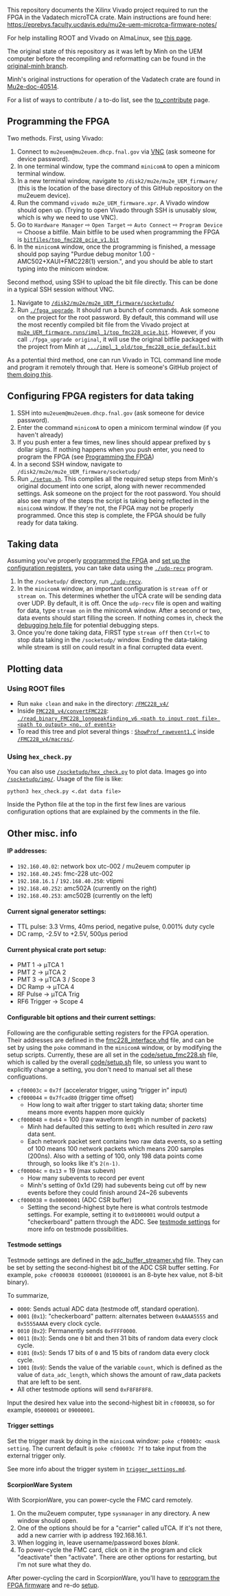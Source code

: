 This repository documents the Xilinx Vivado project required to run the FPGA in the Vadatech microTCA crate. Main instructions are found here: https://eprebys.faculty.ucdavis.edu/mu2e-uem-microtca-firmware-notes/

For help installing ROOT and Vivado on AlmaLinux, see [this page](documentation_texts/software_installation_tips.md).

The original state of this repository as it was left by Minh on the UEM computer before the recompiling and reformatting can be found in the [original-minh branch](https://github.com/prebys/mu2e_UEM_firmware/tree/original-minh). 

Minh's original instructions for operation of the Vadatech crate are found in [Mu2e-doc-40514](https://mu2e-docdb.fnal.gov/cgi-bin/sso/ShowDocument?docid=40514).

For a list of ways to contribute / a to-do list, see the [to_contribute](documentation_texts/to_contribute.md) page.


## Programming the FPGA
Two methods. First, using Vivado:
1. Connect to `mu2euem@mu2euem.dhcp.fnal.gov` via [VNC](documentation_texts/vnc_instructions.md) (ask someone for device password).
2. In one terminal window, type the command `minicomA` to open a minicom terminal window.
3. In a new terminal window, navigate to `/disk2/mu2e/mu2e_UEM_firmware/` (this is the location of the base directory of this GitHub repository on the mu2euem device).
4. Run the command `vivado mu2e_UEM_firmware.xpr`. A Vivado window should open up. (Trying to open Vivado through SSH is unusably slow, which is why we need to use VNC).
5. Go to `Hardware Manager` ⇨ `Open Target` ⇨ `Auto Connect` ⇨ `Program Device` ⇨ Choose a bitfile. Main bitfile to be used when programming the FPGA is [`bitfiles/top_fmc228_pcie_v1.bit`](bitfiles/top_fmc228_pcie_v1.bit)
6. In the `minicomA` window, once the programming is finished, a message should pop saying "Purdue debug monitor 1.00 - AMC502+XAUI+FMC228(1) version.", and you should be able to start typing into the minicom window.

Second method, using SSH to upload the bit file directly. This can be done in a typical SSH session without VNC.

1. Navigate to [`/disk2/mu2e/mu2e_UEM_firmware/socketudp/`](socketudp)
2. Run [`./fpga_upgrade`](socketudp/fpga_upgrade). It should run a bunch of commands. Ask someone on the project for the root password. By default, this command will use the most recently compiled bit file from the Vivado project at [`mu2e_UEM_firmware.runs/impl_1/top_fmc228_pcie.bit`](mu2e_UEM_firmware.runs/impl_1/top_fmc228_pcie.bit). However, if you call `./fpga_upgrade original`, it will use the original bitfile packaged with the project from Minh at [`.../impl_1_old/top_fmc228_pcie_default.bit`](mu2e_UEM_firmware.runs/impl_1_old/top_fmc228_pcie_default.bit)

As a potential third method, one can run Vivado in TCL command line mode and program it remotely through that. Here is someone's GitHub project of [them doing this](https://github.com/HackerFoo/nitefury-popr/blob/master/scripts/program.tcl).

## Configuring FPGA registers for data taking

1. SSH into `mu2euem@mu2euem.dhcp.fnal.gov` (ask someone for device password).
2. Enter the command `minicomA` to open a minicom terminal window (if you haven't already)
3. If you push enter a few times, new lines should appear prefixed by `$ ` dollar signs. If nothing happens when you push enter, you need to program the FPGA (see [Programming the FPGA](#programming-the-fpga))
4. In a second SSH window, navigate to `/disk2/mu2e/mu2e_UEM_firmware/socketudp/`
5. Run [`./setup.sh`](code/setup.sh). This compiles all the required setup steps from Minh's original document into one script, along with newer recommended settings. Ask someone on the project for the root password. You should also see many of the steps the script is taking being reflected in the `minicomA` window. If they're not, the FPGA may not be properly programmed. Once this step is complete, the FPGA should be fully ready for data taking.

## Taking data
Assuming you've properly [programmed the FPGA](#programming-the-fpga) and [set up the configuration registers](#configuring-fpga-registers-for-data-taking), you can take data using the [`./udp-recv`](socketudp/udp-recv.c) program.

1. In the `/socketudp/` directory, run [`./udp-recv`](socketudp/udp-recv.c).
2. In the `minicomA` window, an important configuration is `stream off` or `stream on`. This determines whether the uTCA crate will be sending data over UDP. By default, it is off. Once the `udp-recv` file is open and waiting for data, type `stream on` in the minicomA window. After a second or two, data events should start filling the screen. If nothing comes in, check the [debugging help file](documentation_texts/debugging.md) for potential debugging steps.
3. Once you're done taking data, FIRST type `stream off` then `Ctrl+C` to stop data taking in the `/socketudp/` window. Ending the data-taking while stream is still on could result in a final corrupted data event.

## Plotting data

### Using ROOT files
- Run `make clean` and `make` in the directory: [`/FMC228_v4/`](FMC228_v4)
- Inside [`FMC228_v4/convertFMC228`](FMC228_v4/convertFMC228): [`./read_binary_FMC228_longpeakfinding_v6 <path to input root file> <path to output> <no. of events>`](FMC228_v4/convertFMC228/read_binary_FMC228_longpeakfinding_v6)
- To read this tree and plot several things : [`ShowProf_rawevent1.C`](FMC228_v4/macros/ShowProf_rawevent1.C) inside [`/FMC228_v4/macros/`](FMC228_v4/macros).

### Using `hex_check.py`
You can also use [`/socketudp/hex_check.py`](socketudp/hex_check.py) to plot data. Images go into [`/socketudp/img/`](socketudp/img). Usage of the file is like:

``python3 hex_check.py <.dat data file>``

Inside the Python file at the top in the first few lines are various configuration options that are explained by the comments in the file.

## Other misc. info
#### IP addresses:  
- `192.160.40.02`: network box utc-002 / mu2euem computer ip
- `192.168.40.245`: fmc-228 utc-002
- `192.168.16.1` / `192.168.40.250`: vtipmi
- `192.168.40.252`: amc502A (currently on the right)
- `192.168.40.253`: amc502B (currently on the left)

#### Current signal generator settings:  
- TTL pulse: 3.3 Vrms, 40ms period, negative pulse, 0.001% duty cycle
- DC ramp, -2.5V to +2.5V, 500μs period

#### Current physical crate port setup:
- PMT 1 → μTCA 1
- PMT 2 → μTCA 2
- PMT 3 → μTCA 3 / Scope 3
- DC Ramp → μTCA 4
- RF Pulse → μTCA Trig
- RF6 Trigger → Scope 4

#### Configurable bit options and their current settings:
Following are the configurable setting registers for the FPGA operation. Their addresses are defined in the [fmc228_interface.vhd](https://github.com/prebys/mu2e_UEM_firmware/blob/ada1936a3941501a399a5fa5aaa5d0d2bbe46b55/mu2e_UEM_firmware.srcs/sources_1/fmc228_interface.vhd#L366-L396) file, and can be set by using the `poke` command in the `minicomA` window, or by modifying the setup scripts. Currently, these are all set in the [code/setup_fmc228.sh](code/setup_fmc228.sh) file, which is called by the overall [code/setup.sh](code/setup.sh) file, so unless you want to explicitly change a setting, you don't need to manual set all these configuations. 
- `cf00003c` = `0x7f` (accelerator trigger, using “trigger in” input)
- `cf000044` = `0x7fcad80` (trigger time offset)
  - How long to wait after trigger to start taking data; shorter time means more events happen more quickly
- `cf000048` = `0x64` = 100 (raw waveform length in number of packets)
  - Minh had defaulted this setting to `0x01` which resulted in *zero* raw data sent. 
  - Each network packet sent contains two raw data events, so a setting of 100 means 100 network packets which means 200 samples (200ns). Also with a setting of 100, only 198 data points come through, so looks like it's `2(n-1)`.
- `cf00004c` = `0x13` = 19 (max subevn)
  - How many subevents to record per event
  - Minh's setting of 0x1d (29) had subevents being cut off by new events before they could finish around 24~26 subevents
- `cf000038` = `0x00000001` (ADC CSR buffer)
  - Setting the second-highest byte here is what controls testmode settings. For example, setting it to `0x01000001` would output a "checkerboard" pattern through the ADC. See [testmode settings](#testmode-settings) for more info on testmode possibilities.

#### Testmode settings
Testmode settings are defined in the [adc_buffer_streamer.vhd](https://github.com/prebys/mu2e_UEM_firmware/blob/ada1936a3941501a399a5fa5aaa5d0d2bbe46b55/mu2e_UEM_firmware.srcs/sources_1/adc_buffer_streamer.vhd#L330-L347) file. They can be set by setting the second-highest bit of the ADC CSR buffer setting. For example, `poke cf000038 01000001` (`01000001` is an 8-byte hex value, not 8-bit binary).

To summarize,
- `0000`: Sends actual ADC data (testmode off, standard operation).
- `0001` (`0x1`): "checkerboard" pattern: alternates between `0xAAAA5555` and `0x5555AAAA` every clock cycle.
- `0010` (`0x2`): Permanently sends `0xFFFF0000`.
- `0011` (`0x3`): Sends one `0` bit and then 31 bits of random data every clock cycle.
- `0101` (`0x5`): Sends 17 bits of `0` and 15 bits of random data every clock cycle.
- `1001` (`0x9`): Sends the value of the variable `count`, which is defined as the value of `data_adc_length`, which shows the amount of raw_data packets that are left to be sent.
- All other testmode options will send `0xF8F8F8F8`.

Input the desired hex value into the second-highest bit in `cf000038`, so for example, `05000001` or `09000001`.

#### Trigger settings
Set the trigger mask by doing in the `minicomA` window: `poke cf00003c <mask setting`. The current default is `poke cf00003c 7f` to take input from the external trigger only. 

See more info about the trigger system in [`trigger_settings.md`](documentation_texts/trigger_settings.md).

#### ScorpionWare System
With ScorpionWare, you can power-cycle the FMC card remotely. 

1. On the mu2euem computer, type `sysmanager` in any directory. A new window should open.
2. One of the options should be for a "carrier" called uTCA. If it's not there, add a new carrier with ip address 192.168.16.1.
3. When logging in, leave username/password boxes *blank*.
4. To power-cycle the FMC card, click on it in the program and click "deactivate" then "activate". There are other options for restarting, but I'm not sure what they do.

After power-cycling the card in ScorpionWare, you'll have to [reprogram the FPGA firmware](#programming-the-fpga) and re-do [setup](#configuring-fpga-registers-for-data-taking).
